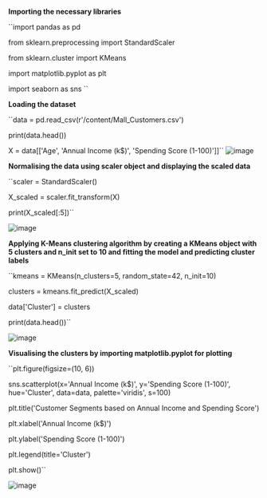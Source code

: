 **Importing the necessary libraries**

``import pandas as pd

from sklearn.preprocessing import StandardScaler

from sklearn.cluster import KMeans

import matplotlib.pyplot as plt

import seaborn as sns ``


**Loading the dataset**

``data = pd.read_csv(r'/content/Mall_Customers.csv')

print(data.head())

X = data[['Age', 'Annual Income (k$)', 'Spending Score (1-100)']]``
![image](https://github.com/user-attachments/assets/95d0e9e3-4f4a-4f5f-b312-30d2973e1240)


**Normalising the data using scaler object and displaying the scaled data**

``scaler = StandardScaler()

X_scaled = scaler.fit_transform(X)

print(X_scaled[:5])``

![image](https://github.com/user-attachments/assets/97e4ec21-6a2c-4101-bd23-efe56e36fe6c)


**Applying K-Means clustering algorithm by creating a KMeans object with 5 clusters and n_init set to 10 and fitting the model and predicting cluster labels**

``kmeans = KMeans(n_clusters=5, random_state=42, n_init=10)

clusters = kmeans.fit_predict(X_scaled)

data['Cluster'] = clusters

print(data.head())``

![image](https://github.com/user-attachments/assets/0d7c79a1-d8ae-4025-8f0b-f3ff00f12867)


**Visualising the clusters by importing matplotlib.pyplot for plotting**

``plt.figure(figsize=(10, 6))

sns.scatterplot(x='Annual Income (k$)', y='Spending Score (1-100)', hue='Cluster', data=data, palette='viridis', s=100)

plt.title('Customer Segments based on Annual Income and Spending Score')

plt.xlabel('Annual Income (k$)')

plt.ylabel('Spending Score (1-100)')

plt.legend(title='Cluster')

plt.show()``

![image](https://github.com/user-attachments/assets/c3f06aa9-ac52-4a5c-b2f7-f5d5694a68ae)
